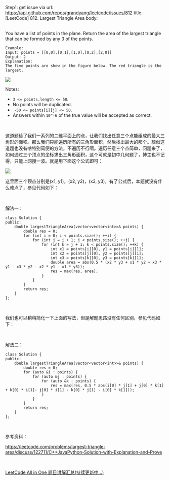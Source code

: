 Step1: get issue via url: https://api.github.com/repos/grandyang/leetcode/issues/812 
 title:[LeetCode] 812. Largest Triangle Area 
 body:  
  

You have a list of points in the plane. Return the area of the largest triangle that can be formed by any 3 of the points.
    
    
    Example:
    Input: points = [[0,0],[0,1],[1,0],[0,2],[2,0]]
    Output: 2
    Explanation: 
    The five points are show in the figure below. The red triangle is the largest.
    

![](https://s3-lc-upload.s3.amazonaws.com/uploads/2018/04/04/1027.png)

Notes:

  * `3 <= points.length <= 50`.
  * No points will be duplicated.
  *  `-50 <= points[i][j] <= 50`.
  * Answers within `10^-6` of the true value will be accepted as correct.



 

这道题给了我们一系列的二维平面上的点，让我们找出任意三个点能组成的最大三角形的面积。那么我们只能遍历所有的三角形面积，然后找出最大的那个。貌似这道题也没有啥特别简便的方法，不遍历不行啊。遍历任意三个点简单，问题来了，如何通过三个顶点的坐标求出三角形面积，这个可就是初中几何题了，博主也不记得，只能上网搜一波。就是用下面这个公式即可：

![](https://images2018.cnblogs.com/blog/391947/201808/391947-20180827003457034-465504228.jpg)

这里面三个顶点分别是(x1, y1)，(x2, y2)，(x3, y3)，有了公式后，本题就没有什么难点了，参见代码如下：

 

解法一：
    
    
    class Solution {
    public:
        double largestTriangleArea(vector<vector<int>>& points) {
            double res = 0;
            for (int i = 0; i < points.size(); ++i) {
                for (int j = i + 1; j < points.size(); ++j) {
                    for (int k = j + 1; k < points.size(); ++k) {
                        int x1 = points[i][0], y1 = points[i][1];
                        int x2 = points[j][0], y2 = points[j][1];
                        int x3 = points[k][0], y3 = points[k][1];
                        double area = abs(0.5 * (x2 * y3 + x1 * y2 + x3 * y1 - x3 * y2 - x2 * y1 - x1 * y3));
                        res = max(res, area);
                    }
                }
            }
            return res;
        }
    };

 

我们也可以稍稍简化一下上面的写法，但是解题思路没有任何区别，参见代码如下：

 

解法二：
    
    
    class Solution {
    public:
        double largestTriangleArea(vector<vector<int>>& points) {
            double res = 0;
            for (auto &i : points) {
                for (auto &j : points) {
                    for (auto &k : points) {
                        res = max(res, 0.5 * abs(i[0] * j[1] + j[0] * k[1] + k[0] * i[1]- j[0] * i[1] - k[0] * j[1] - i[0] * k[1]));
                    }
                }
            }
            return res;
        }
    };

 

参考资料：

<https://leetcode.com/problems/largest-triangle-area/discuss/122711/C++JavaPython-Solution-with-Explanation-and-Prove>

 

[LeetCode All in One 题目讲解汇总(持续更新中...)](http://www.cnblogs.com/grandyang/p/4606334.html)
